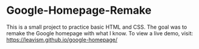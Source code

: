 # Google-Homepage-Remake
This is a small project to practice basic HTML and CSS. The goal was to remake the Google homepage with what I know. To view a live demo, visit: https://leavism.github.io/google-homepage/
